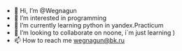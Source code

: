 - 👋 Hi, I’m @Wegnagun
- 👀 I’m interested in programming
- 🌱 I’m currently learning python in yandex.Practicum
- 💞️ I’m looking to collaborate on noone, i`m just learning )
- 📫 How to reach me wegnagun@bk.ru

<!---
Wegnagun/Wegnagun is a ✨ special ✨ repository because its `README.md` (this file) appears on your GitHub profile.
You can click the Preview link to take a look at your changes.
--->
